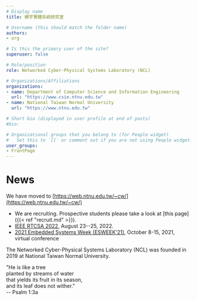 ```yaml
---
# Display name
title: 網宇實體系統研究室

# Username (this should match the folder name)
authors:
- org

# Is this the primary user of the site?
superuser: false

# Role/position
role: Networked Cyber-Physical Systems Laboratory (NCL)

# Organizations/Affiliations
organizations:
- name: Department of Computer Science and Information Engineering 
  url: "https://www.csie.ntnu.edu.tw"
- name: National Taiwan Normal University
  url: "https://www.ntnu.edu.tw"

# Short bio (displayed in user profile at end of posts)
#bio: 

# Organizational groups that you belong to (for People widget)
#   Set this to `[]` or comment out if you are not using People widget.
user_groups:
- FrontPage
---
```



# News

We have moved to [https://web.ntnu.edu.tw/~cw/](https://web.ntnu.edu.tw/~cw/)

* We are recruiting. Prospective students please take a look at [this page]({{< ref "recruit.md" >}}).
* [IEEE RTCSA 2022](https://rtcsa.org/index.html), August 23--25, 2022.
* [2021 Embedded Systems Week (ESWEEK'21)](https://esweek.org), October 8-15, 2021, virtual conference

The Networked Cyber-Physical Systems Laboratory (NCL) was founded in 2019 at National Taiwan Normal University.

"He is like a tree  
planted by streams of water  
that yields its fruit in its season,  
and its leaf does not wither."  
-- Psalm 1:3a


